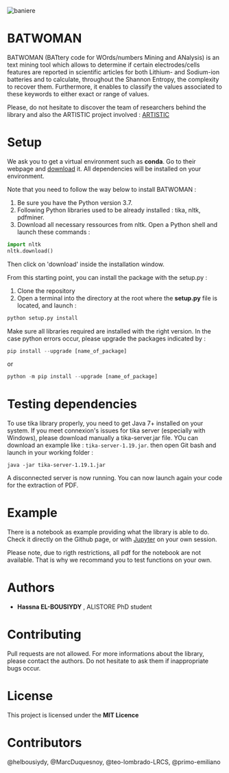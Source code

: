 ![baniere](https://user-images.githubusercontent.com/61732964/76750069-e512aa00-677d-11ea-8baa-ad09ec2819b3.png)

BATWOMAN
========================================================


BATWOMAN (BATtery code for WOrds/numbers Mining and ANalysis) is an text mining tool which allows to determine if certain electrodes/cells features are reported in scientific articles for both Lithium- and Sodium-ion batteries and to calculate, throughout the Shannon Entropy, the complexity to recover them. Furthermore, it enables to classify the values associated to these keywords to either exact or range of values.

Please, do not hesitate to discover the team of researchers behind the library and also the ARTISTIC project involved : [ARTISTIC](https://www.u-picardie.fr/erc-artistic/?L=0)


Setup
========================================================
We ask you to get a virtual environment such as **conda**. Go to their webpage and [download](https://www.anaconda.com/distribution/)
it. All dependencies will be installed on your environment.

Note that you need to follow the way below to install BATWOMAN :

1. Be sure you have the Python version 3.7.
2. Following Python libraries used to be already installed : tika, nltk, pdfminer.
3. Download all necessary ressources from nltk. Open a Python shell and launch these commands :

```python
import nltk
nltk.download()
```
Then click on 'download' inside the installation window.

From this starting point, you can install the package with the setup.py :

1. Clone the repository
2. Open a terminal into the directory at the root where the **setup.py** file is located,
and launch :

```python
python setup.py install
```

Make sure all libraries required are installed with the right version.
In the case python errors occur, please upgrade the packages indicated by :


```python
pip install --upgrade [name_of_package]
```
or
```python
python -m pip install --upgrade [name_of_package]
```

Testing dependencies
========================================================

To use tika library properly, you need to get Java 7+ installed on your system. If you meet connexion's issues for tika server (especially with Windows), please download manually a tika-server.jar file. YOu can download an example like :
``tika-server-1.19.jar``. then open Git bash and launch in your working folder :
```
java -jar tika-server-1.19.1.jar
```

A disconnected server is now running. You can now launch again your code for the extraction of PDF.

Example
========================================================


There is a notebook as example providing what the library is able to do. Check it 
directly on the Github page, or with [Jupyter](https://jupyter.org/install) on your own session.

Please note, due to rigth restrictions, all pdf for the notebook are not available.
 That is why we recommand you to test functions on your own.




 Authors
 ========================================================
  - **Hassna EL-BOUSIYDY** , ALISTORE PhD student
  
 Contributing 
========================================================


 Pull requests are not allowed. For more informations about the library, please contact the authors. Do not hesitate to ask them if inappropriate bugs occur.
 
 License
========================================================

This project is licensed under the **MIT Licence**

Contributors
========================================================
@helbousiydy, @MarcDuquesnoy, @teo-lombrado-LRCS, @primo-emiliano